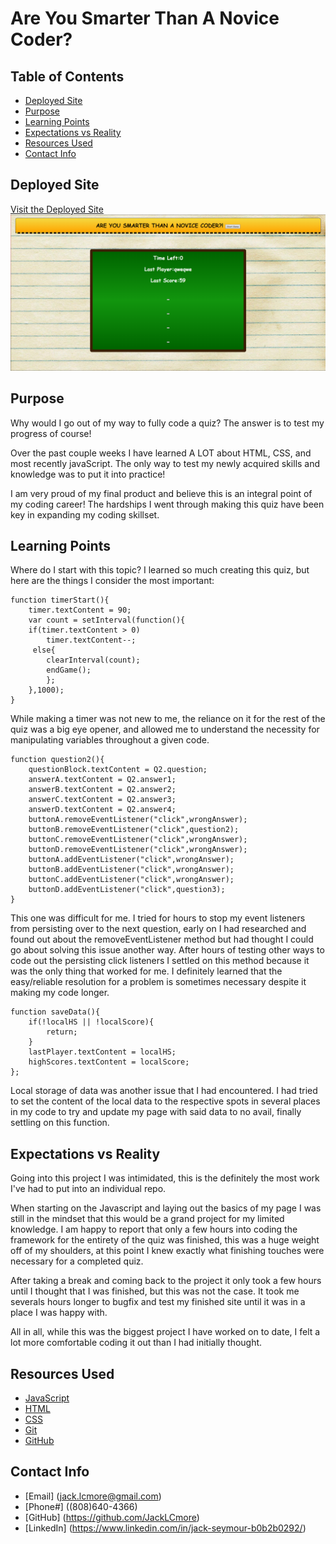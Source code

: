 # Are You Smarter Than A Novice Coder?

## Table of Contents
* [Deployed Site](deployed-site)
* [Purpose](purpose)
* [Learning Points](learning-points)
* [Expectations vs Reality](expectations-vs-reality)
* [Resources Used](resources-used)
* [Contact Info](contact-info)

## Deployed Site

[Visit the Deployed Site](https://jacklcmore.github.io/RUSmarterThanANoviceCoder/)
![img](assets/images/pagess.png)

## Purpose

Why would I go out of my way to fully code a quiz? The answer is to test my progress of course!

Over the past couple weeks I have learned A LOT about HTML, CSS, and most recently javaScript. The only way to test my newly acquired skills and knowledge was to put it into practice!

I am very proud of my final product and believe this is an integral point of my coding career! The hardships I went through making this quiz have been key in expanding my coding skillset.

## Learning Points

Where do I start with this topic? I learned so much creating this quiz, but here are the things I consider the most important:

```
function timerStart(){
    timer.textContent = 90;
    var count = setInterval(function(){
    if(timer.textContent > 0)
        timer.textContent--;
     else{
        clearInterval(count);
        endGame();
        };
    },1000);
}
```
While making a timer was not new to me, the reliance on it for the rest of the quiz was a big eye opener, and allowed me to understand the necessity for manipulating variables throughout a given code.

```
function question2(){
    questionBlock.textContent = Q2.question;
    answerA.textContent = Q2.answer1;
    answerB.textContent = Q2.answer2;
    answerC.textContent = Q2.answer3;
    answerD.textContent = Q2.answer4;
    buttonA.removeEventListener("click",wrongAnswer);
    buttonB.removeEventListener("click",question2);
    buttonC.removeEventListener("click",wrongAnswer);
    buttonD.removeEventListener("click",wrongAnswer);
    buttonA.addEventListener("click",wrongAnswer);
    buttonB.addEventListener("click",wrongAnswer);
    buttonC.addEventListener("click",wrongAnswer);
    buttonD.addEventListener("click",question3);
}
```
This one was difficult for me. I tried for hours to stop my event listeners from persisting over to the next question, early on I had researched and found out about the removeEventListener method but had thought I could go about solving this issue another way. After hours of testing other ways to code out the persisting click listeners I settled on this method because it was the only thing that worked for me. I definitely learned that the easy/reliable resolution for a problem is sometimes necessary despite it making my code longer.

```
function saveData(){
    if(!localHS || !localScore){
        return;
    }
    lastPlayer.textContent = localHS;
    highScores.textContent = localScore;
};
```
Local storage of data was another issue that I had encountered. I had tried to set the content of the local data to the respective spots in several places in my code to try and update my page with said data to no avail, finally settling on this function.

## Expectations vs Reality

Going into this project I was intimidated, this is the definitely the most work I've had to put into an individual repo. 

When starting on the Javascript and laying out the basics of my page I was still in the mindset that this would be a grand project for my limited knowledge. I am happy to report that only a few hours into coding the framework for the entirety of the quiz was finished, this was a huge weight off of my shoulders, at this point I knew exactly what finishing touches were necessary for a completed quiz.

After taking a break and coming back to the project it only took a few hours until I thought that I was finished, but this was not the case. It took me severals hours longer to bugfix and test my finished site until it was in a place I was happy with.

All in all, while this was the biggest project I have worked on to date, I felt a lot more comfortable coding it out than I had initially thought.

## Resources Used

* [JavaScript](https://developer.mozilla.org/en-US/docs/Web/JavaScript)
* [HTML](https://developer.mozilla.org/en-US/docs/Web/HTML)
* [CSS](https://developer.mozilla.org/en-US/docs/Web/CSS)
* [Git](https://git-scm.com/)
* [GitHub](https://github.com/)

## Contact Info

* [Email] (jack.lcmore@gmail.com)
* [Phone#] ((808)640-4366)
* [GitHub] (https://github.com/JackLCmore)
* [LinkedIn] (https://www.linkedin.com/in/jack-seymour-b0b2b0292/)